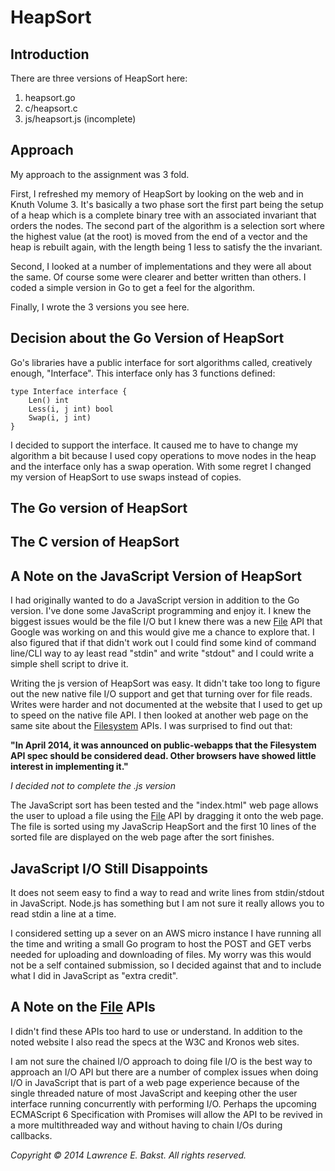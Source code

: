 HeapSort
========

Introduction
------------

There are three versions of HeapSort here:

1. heapsort.go
2. c/heapsort.c
3. js/heapsort.js (incomplete)


Approach
--------
My approach to the assignment was 3 fold.

First, I refreshed my memory of HeapSort by looking on the web and in Knuth Volume 3. It's basically a two phase sort the first part being the setup of a heap which is a complete binary tree with an associated invariant that orders the nodes. The second part of the algorithm is a selection sort where the highest value (at the root) is moved from the end of a vector and the heap is rebuilt again, with the length being 1 less to satisfy the the invariant.


Second, I looked at a number of implementations and they were all about the same. Of course some were clearer and better written than others. I coded a simple version in Go to get a feel for the algorithm.

Finally, I wrote the 3 versions you see here.

Decision about the Go Version of HeapSort
-----------------------------------------
Go's libraries have a public interface for sort algorithms called, creatively enough, "Interface". This interface only has 3 functions defined:

	type Interface interface {
		Len() int
		Less(i, j int) bool
		Swap(i, j int)
	}

I decided to support the interface. It caused me to have to change my algorithm a bit because I used copy operations to move nodes in the heap and the interface only has a swap operation. With some regret I changed my version of HeapSort to use swaps instead of copies.

The Go version of HeapSort
--------------------------
The C version of HeapSort
-------------------------

A Note on the JavaScript Version of HeapSort
--------------------------------------------

I had originally wanted to do a JavaScript version in addition to the Go version. I've done some JavaScript programming and enjoy it. I knew the biggest issues would be the file I/O but I knew there was a new [File][1] API  that Google was working on and this would give me a chance to explore that. I also figured that if that didn't work out I could find some kind of command line/CLI way to ay least read "stdin" and write "stdout" and I could write a simple shell script to drive it.

Writing the js version of HeapSort was easy. It didn't take too long to figure out the new native file I/O support and get that turning over for file reads. Writes were harder and not documented at the website that I used to get up to speed on the native file API. I then looked at another web page on the same site about the [Filesystem][2] APIs. I was surprised to find out that:

**"In April 2014, it was announced on public-webapps that the Filesystem API spec should be considered dead. Other browsers have showed little interest in implementing it."**

*I decided not to complete the .js version*

The JavaScript sort has been tested and the "index.html" web page allows the user to upload a file using the [File][1] API by dragging it onto the web page. The file is sorted using my JavaScrip HeapSort and the first 10 lines of the sorted file are displayed on the web page after the sort finishes.

JavaScript I/O Still Disappoints
--------------------------------
It does not seem easy to find a way to read and write lines from stdin/stdout in JavaScript. Node.js has something but I am not sure it really allows you to read stdin a line at a time.  

I considered setting up a sever on an AWS micro instance I have running all the time and writing a small Go program to host the POST and GET verbs needed for uploading and downloading of files. My worry was this would not be a self contained submission, so I decided against that and to include what I did in JavaScript as "extra credit".

A Note on the [File][1] APIs
----------------------------
I didn't find these APIs too hard to use or understand. In addition to the noted website I also read the specs at the W3C and Kronos web sites.

I am not sure the chained I/O approach to doing file I/O is the best way to approach an I/O API but there are a number of complex issues when doing I/O in JavaScript that is part of a web page experience because of the single threaded nature of most JavaScript and keeping other the user interface running concurrently with performing I/O. Perhaps the upcoming ECMAScript 6 Specification with Promises will allow the API to be revived in a more multithreaded way and without having to chain I/Os during callbacks.

[1]: http://www.html5rocks.com/en/tutorials/file/dndfiles/

[2]: http://www.html5rocks.com/en/tutorials/file/filesystem/#toc-filesystemurls

*Copyright © 2014 Lawrence E. Bakst. All rights reserved.*
